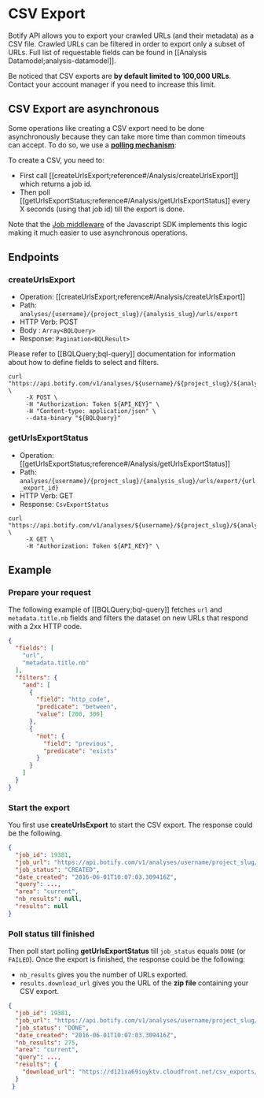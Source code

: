 # CSV Export

Botify API allows you to export your crawled URLs (and their metadata) as a CSV file. Crawled URLs can be filtered in order to export only a subset of URLs. Full list of requestable fields can be found in [[Analysis Datamodel;analysis-datamodel]].

Be noticed that CSV exports are **by default limited to 100,000 URLs**. Contact your account manager if you need to increase this limit.


## CSV Export are asynchronous

Some operations like creating a CSV export need to be done asynchronously because they can take more time than common timeouts can accept. To do so, we use a **[polling mechanism](https://en.wikipedia.org/wiki/Polling_(computer_science))**:

To create a CSV, you need to:
- First call [[createUrlsExport;reference#/Analysis/createUrlsExport]] which returns a job id.
- Then poll [[getUrlsExportStatus;reference#/Analysis/getUrlsExportStatus]] every X seconds (using that job id) till the export is done.

Note that the [Job middleware](https://github.com/botify-labs/botify-sdk-js-middlewares/blob/master/docs/middlewares/jobsMiddleware.docs.md) of the Javascript SDK implements this logic making it much easier to use asynchronous operations.


## Endpoints

### createUrlsExport

- Operation: [[createUrlsExport;reference#/Analysis/createUrlsExport]]
- Path: `analyses/{username}/{project_slug}/{analysis_slug}/urls/export`
- HTTP Verb: POST
- Body : `Array<BQLQuery>`
- Response: `Pagination<BQLResult>`

Please refer to [[BQLQuery;bql-query]] documentation for information about how to define fields to select and filters.

```SH
curl "https://api.botify.com/v1/analyses/${username}/${project_slug}/${analysis_slug}/urls/export" \
     -X POST \
     -H "Authorization: Token ${API_KEY}" \
     -H "Content-type: application/json" \
     --data-binary "${BQLQuery}"
```

### getUrlsExportStatus

- Operation: [[getUrlsExportStatus;reference#/Analysis/getUrlsExportStatus]]
- Path: `analyses/{username}/{project_slug}/{analysis_slug}/urls/export/{url_export_id}`
- HTTP Verb: GET
- Response: `CsvExportStatus`

```SH
curl "https://api.botify.com/v1/analyses/${username}/${project_slug}/${analysis_slug}/urls/export" \
     -X GET \
     -H "Authorization: Token ${API_KEY}" \
```


## Example

### Prepare your request

The following example of [[BQLQuery;bql-query]] fetches `url` and `metadata.title.nb` fields and filters the dataset on new URLs that respond with a 2xx HTTP code.

```JSON
{
  "fields": [
    "url",
    "metadata.title.nb"
  ],
  "filters": {
    "and": [
      {
        "field": "http_code",
        "predicate": "between",
        "value": [200, 300]
      },
      {
        "not": {
          "field": "previous",
          "predicate": "exists"
        }
      }
    ]
  }
}
```

### Start the export

You first use **createUrlsExport** to start the CSV export. The response could be the following.
```JSON
{
  "job_id": 19381,
  "job_url": "https://api.botify.com/v1/analyses/username/project_slug/analysis_slug/urls/export/19381",
  "job_status": "CREATED",
  "date_created": "2016-06-01T10:07:03.309416Z",
  "query": ...,
  "area": "current",
  "nb_results": null,
  "results": null
}
```

### Poll status till finished

Then poll start polling **getUrlsExportStatus** till `job_status` equals `DONE` (or `FAILED`). Once the export is finished, the response could be the following:
- `nb_results` gives you the number of URLs exported.
- `results.download_url` gives you the URL of the **zip file** containing your CSV export.
```JSON
{
  "job_id": 19381,
  "job_url": "https://api.botify.com/v1/analyses/username/project_slug/analysis_slug/urls/export/19381",
  "job_status": "DONE",
  "date_created": "2016-06-01T10:07:03.309416Z",
  "nb_results": 275,
  "area": "current",
  "query": ...,
  "results": {
    "download_url": "https://d121xa69ioyktv.cloudfront.net/csv_exports/10ebf8c8de4a8d4e47ca1da766704d7d.zip"
  }
 }
```


